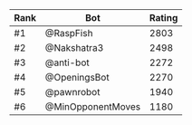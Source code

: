 Rank|Bot|Rating
---|---|---
#1|@RaspFish|2803
#2|@Nakshatra3|2498
#3|@anti-bot|2272
#4|@OpeningsBot|2270
#5|@pawnrobot|1940
#6|@MinOpponentMoves|1180
